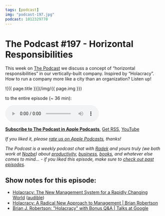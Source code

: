 ```yaml
---
tags: [podcast]
img: "podcast-197.jpg"
podcast: 1012329770
---
```


# The Podcast #197 - Horizontal Responsibilities

This week on [The Podcast][p] we discuss a concept of “horizontal responsibilities” in our vertically-built company. Inspired by “Holacracy”. How to run a company more like a city than an organization? Listen up!

<!--More-->

![{{ page.title }}](/img/{{ page.img }})

 to the entire episode (~ 36 min):

<audio controls>
<source src="https://files.nozbe.com/podcast/197.mp3" type="audio/mpeg">
</audio>

**[Subscribe to The Podcast in Apple Podcasts][i]**, [Get RSS][rss], [YouTube][y]

*If you liked it, please [rate us on Apple Podcasts][i], thanks!*

*The Podcast is a weekly podcast chat with [Radek][r] and yours truly (we both work at [Nozbe][n]) about [productivity](/productivity), [business](/business), [books](/books), and whatever else comes to mind… - if you liked this episode, make sure to [check out past episodes](/podcast).*

## Show notes for this episode:

  * [Holacracy: The New Management System for a Rapidly Changing World](https://www.amazon.com/Holacracy-Management-System-Rapidly-Changing/dp/B00WEWIZYK/) ([audible](https://www.audible.com/pd/Holacracy-Audiobook/B00WFP47MK))
  * [Holacracy: A Radical New Approach to Management | Brian Robertson](https://www.youtube.com/watch?v=tJxfJGo-vkI)
  * [Brian J. Robertson: "Holacracy" with Bonus Q&A | Talks at Google](https://www.youtube.com/watch?v=zGLJRpAKS6E)

[y]: https://michael.gratis/thepodcastyt
[rss]: https://thepodcast.fm/episodes?format=RSS
[e]: /podcast-197

[p]: /podcast
[n]: https://nozbe.com/?a=mike
[r]: https://michael.gratis/radex
[i]: https://michael.gratis/thepodcast
[o]: https://michael.gratis/ipadonly

